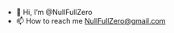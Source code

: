 - 👋 Hi, I’m @NullFullZero
- 📫 How to reach me NullFullZero@gmail.com

<!---
NullFullZero/NullFullZero is a ✨ special ✨ repository because its `README.md` (this file) appears on your GitHub profile.
You can click the Preview link to take a look at your changes.
--->
